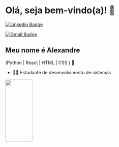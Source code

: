 
<h1>Olá, seja bem-vindo(a)! 👋</h1>

[![Linkedin Badge](https://img.shields.io/badge/-LinkedIn-6633cc?style=flat-square&logo=Linkedin&logoColor=white&link=https://www.linkedin.com/in/alexandrepimentelrj/)](https://www.linkedin.com/in/alexandrepimentelrj/)

[![Gmail Badge](https://img.shields.io/badge/-kelvin.c.silva@aluno.senai.br-6633cc?style=flat-square&logo=Gmail&logoColor=white&link=mailto:kelvin.c.silva@aluno.senai.br)](mailto:kelvin.c.silva@aluno.senai.br)


## Meu nome é Alexandre
(Python | React | HTML | CSS ) 🚀

 - 👩‍💻 Estudante de desenvolvimento de sistemas

<div align="left">
  
  <img width="41%" height="195px" src="https://github-readme-stats.vercel.app/api/top-langs/?username=profxx&layout=compact&hide_border=true&title_color=8f00ff&text_color=ffffff&bg_color=0d1117" />
  
 </div>


